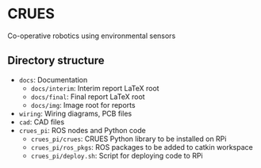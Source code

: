 # CRUES
Co-operative robotics using environmental sensors

## Directory structure

* `docs`: Documentation
  * `docs/interim`: Interim report LaTeX root
  * `docs/final`: Final report LaTeX root
  * `docs/img`: Image root for reports
* `wiring`: Wiring diagrams, PCB files
* `cad`: CAD files
* `crues_pi`: ROS nodes and Python code
  * `crues_pi/crues`: CRUES Python library to be installed on RPi
  * `crues_pi/ros_pkgs`: ROS packages to be added to catkin workspace
  * `crues_pi/deploy.sh`: Script for deploying code to RPi

